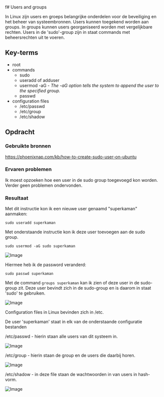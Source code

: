 f# Users and groups

In Linux zijn users en groeps belangrijke onderdelen voor de beveiliging en het beheer van systeembronnen. Users kunnen toegekend worden aan groups. In groups kunnen users georganiseerd worden met vergelijkbare rechten. Users in de 'sudo'-group zijn in staat commands met beheersrechten uit te voeren.

## Key-terms
- root
- commands
    - sudo
    - useradd of adduser
    - usermod -aG - *The -aG option tells the system to append the user to the specified group.*
    - passwd
- configuration files
    - /etc/passwd
    - /etc/group
    - /etc/shadow

## Opdracht
### Gebruikte bronnen
https://phoenixnap.com/kb/how-to-create-sudo-user-on-ubuntu

### Ervaren problemen
Ik moest opzoeken hoe een user in de sudo group toegevoegd kon worden. Verder geen problemen ondervonden.

### Resultaat

Met dit instructie kon ik een nieuwe user genaamd "superkaman" aanmaken:

```sudo useradd superkaman```

Met onderstaande instructie kon ik deze user toevoegen aan de sudo group.


```sudo usermod -aG sudo superkaman```


![Image](https://github.com/kaman-codes/techgrounds-kaman/blob/main/00_includes/LNX-04_screen01.PNG)

Hiermee heb ik de password veranderd:

```sudo passwd superkaman```

Met de command `groups superkaman` kan ik zien of deze user in de sudo-group zit. Deze user bevindt zich in de sudo-group en is daarom in staat 'sudo' te gebruiken.

![Image](https://github.com/kaman-codes/techgrounds-kaman/blob/main/00_includes/LNX-04_screen02.PNG)


Configuration files in Linux bevinden zich in /etc.

De user 'superkaman' staat in elk van de onderstaande configuratie bestanden

/etc/passwd - hierin staan alle users van dit systeem in.

![Image](https://github.com/kaman-codes/techgrounds-kaman/blob/main/00_includes/LNX-04_screen03.PNG)

/etc/group - hierin staan de group en de users die daarbij horen.

![Image](https://github.com/kaman-codes/techgrounds-kaman/blob/main/00_includes/LNX-04_screen04.PNG)

/etc/shadow - in deze file staan de wachtwoorden in van users in hash-vorm.

![Image](https://github.com/kaman-codes/techgrounds-kaman/blob/main/00_includes/LNX-04_screen05.PNG)